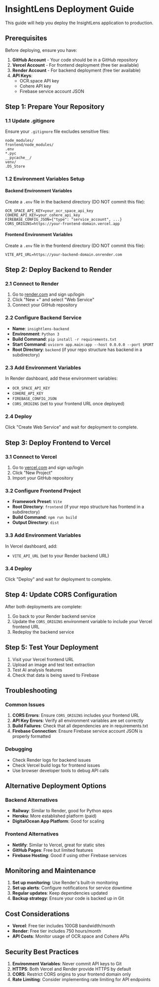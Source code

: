 # InsightLens Deployment Guide

This guide will help you deploy the InsightLens application to production.

## Prerequisites

Before deploying, ensure you have:

1. **GitHub Account** - Your code should be in a GitHub repository
2. **Vercel Account** - For frontend deployment (free tier available)
3. **Render Account** - For backend deployment (free tier available)
4. **API Keys**:
   - OCR.space API key
   - Cohere API key
   - Firebase service account JSON

## Step 1: Prepare Your Repository

### 1.1 Update .gitignore
Ensure your `.gitignore` file excludes sensitive files:

```
node_modules/
frontend/node_modules/
.env
*.pyc
__pycache__/
venv/
.DS_Store
```

### 1.2 Environment Variables Setup

#### Backend Environment Variables
Create a `.env` file in the backend directory (DO NOT commit this file):

```env
OCR_SPACE_API_KEY=your_ocr_space_api_key
COHERE_API_KEY=your_cohere_api_key
FIREBASE_CONFIG_JSON={"type": "service_account", ...}
CORS_ORIGINS=https://your-frontend-domain.vercel.app
```

#### Frontend Environment Variables
Create a `.env` file in the frontend directory (DO NOT commit this file):

```env
VITE_API_URL=https://your-backend-domain.onrender.com
```

## Step 2: Deploy Backend to Render

### 2.1 Connect to Render
1. Go to [render.com](https://render.com) and sign up/login
2. Click "New +" and select "Web Service"
3. Connect your GitHub repository

### 2.2 Configure Backend Service
- **Name**: `insightlens-backend`
- **Environment**: `Python 3`
- **Build Command**: `pip install -r requirements.txt`
- **Start Command**: `uvicorn app.main:app --host 0.0.0.0 --port $PORT`
- **Root Directory**: `backend` (if your repo structure has backend in a subdirectory)

### 2.3 Add Environment Variables
In Render dashboard, add these environment variables:
- `OCR_SPACE_API_KEY`
- `COHERE_API_KEY`
- `FIREBASE_CONFIG_JSON`
- `CORS_ORIGINS` (set to your frontend URL once deployed)

### 2.4 Deploy
Click "Create Web Service" and wait for deployment to complete.

## Step 3: Deploy Frontend to Vercel

### 3.1 Connect to Vercel
1. Go to [vercel.com](https://vercel.com) and sign up/login
2. Click "New Project"
3. Import your GitHub repository

### 3.2 Configure Frontend Project
- **Framework Preset**: `Vite`
- **Root Directory**: `frontend` (if your repo structure has frontend in a subdirectory)
- **Build Command**: `npm run build`
- **Output Directory**: `dist`

### 3.3 Add Environment Variables
In Vercel dashboard, add:
- `VITE_API_URL` (set to your Render backend URL)

### 3.4 Deploy
Click "Deploy" and wait for deployment to complete.

## Step 4: Update CORS Configuration

After both deployments are complete:

1. Go back to your Render backend service
2. Update the `CORS_ORIGINS` environment variable to include your Vercel frontend URL
3. Redeploy the backend service

## Step 5: Test Your Deployment

1. Visit your Vercel frontend URL
2. Upload an image and test text extraction
3. Test AI analysis features
4. Check that data is being saved to Firebase

## Troubleshooting

### Common Issues

1. **CORS Errors**: Ensure `CORS_ORIGINS` includes your frontend URL
2. **API Key Errors**: Verify all environment variables are set correctly
3. **Build Failures**: Check that all dependencies are in requirements.txt
4. **Firebase Connection**: Ensure Firebase service account JSON is properly formatted

### Debugging

- Check Render logs for backend issues
- Check Vercel build logs for frontend issues
- Use browser developer tools to debug API calls

## Alternative Deployment Options

### Backend Alternatives
- **Railway**: Similar to Render, good for Python apps
- **Heroku**: More established platform (paid)
- **DigitalOcean App Platform**: Good for scaling

### Frontend Alternatives
- **Netlify**: Similar to Vercel, great for static sites
- **GitHub Pages**: Free but limited features
- **Firebase Hosting**: Good if using other Firebase services

## Monitoring and Maintenance

1. **Set up monitoring**: Use Render's built-in monitoring
2. **Set up alerts**: Configure notifications for service downtime
3. **Regular updates**: Keep dependencies updated
4. **Backup strategy**: Ensure your code is backed up in Git

## Cost Considerations

- **Vercel**: Free tier includes 100GB bandwidth/month
- **Render**: Free tier includes 750 hours/month
- **API Costs**: Monitor usage of OCR.space and Cohere APIs

## Security Best Practices

1. **Environment Variables**: Never commit API keys to Git
2. **HTTPS**: Both Vercel and Render provide HTTPS by default
3. **CORS**: Restrict CORS origins to your frontend domain only
4. **Rate Limiting**: Consider implementing rate limiting for API endpoints
